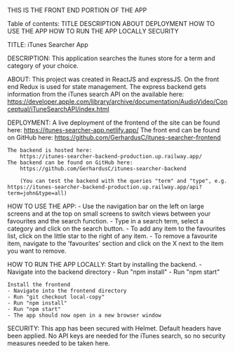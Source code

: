 THIS IS THE FRONT END PORTION OF THE APP

Table of contents:
TITLE
DESCRIPTION
ABOUT
DEPLOYMENT
HOW TO USE THE APP
HOW TO RUN THE APP LOCALLY
SECURITY

TITLE:
iTunes Searcher App

DESCRIPTION:
This application searches the itunes store for a term and category of your choice.

ABOUT:
This project was created in ReactJS and expressJS. On the front end Redux is used for state management. The express backend gets
information from the iTunes search API on the available here:
https://developer.apple.com/library/archive/documentation/AudioVideo/Conceptual/iTuneSearchAPI/index.html

DEPLOYMENT:
A live deployment of the frontend of the site can be found here:
https://itunes-searcher-app.netlify.app/
The front end can be found on GitHub here:
https://github.com/GerhardusC/itunes-searcher-frontend

    The backend is hosted here:
        https://itunes-searcher-backend-production.up.railway.app/
    The backend can be found on GitHub here:
        https://github.com/GerhardusC/itunes-searcher-backend

        (You can test the backend with the queries "term" and "type", e.g. https://itunes-searcher-backend-production.up.railway.app/api?term=john&type=all)

HOW TO USE THE APP: - Use the navigation bar on the left on large screens and at the top on small screens to switch views between your favourites and the search function. - Type in a search term, select a category and click on the search button. - To add any item to the favourites list, click on the little star to the right of any item. - To remove a favourite item, navigate to the 'favourites' section and click on the X next to the item you want to remove.

HOW TO RUN THE APP LOCALLY:
Start by installing the backend. - Navigate into the backend directory - Run "npm install" - Run "npm start"

    Install the frontend
    - Navigate into the frontend directory
    - Run "git checkout local-copy"
    - Run "npm install"
    - Run "npm start"
    - The app should now open in a new browser window

SECURITY:
This app has been secured with Helmet. Default headers have been applied.
No API keys are needed for the iTunes search, so no security measures needed to be taken here.
